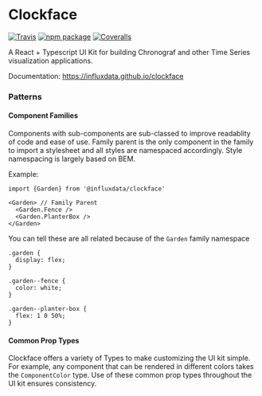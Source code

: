 # Clockface

[![Travis][build-badge]][build]
[![npm package][npm-badge]][npm]
[![Coveralls][coveralls-badge]][coveralls]

A React + Typescript UI Kit for building Chronograf and other Time Series visualization applications.

Documentation: https://influxdata.github.io/clockface

[build-badge]: https://img.shields.io/travis/user/repo/master.png?style=flat-square
[build]: https://travis-ci.org/user/repo
[npm-badge]: https://img.shields.io/npm/v/npm-package.png?style=flat-square
[npm]: https://www.npmjs.org/package/npm-package
[coveralls-badge]: https://img.shields.io/coveralls/user/repo/master.png?style=flat-square
[coveralls]: https://coveralls.io/github/user/repo

### Patterns

#### Component Families

Components with sub-components are sub-classed to improve readablity of code and ease of use.
Family parent is the only component in the family to import a stylesheet and all styles are namespaced accordingly.
Style namespacing is largely based on BEM.

Example:

```
import {Garden} from '@influxdata/clockface'

<Garden> // Family Parent
  <Garden.Fence />
  <Garden.PlanterBox />
</Garden>
```

You can tell these are all related because of the `Garden` family namespace

```
.garden {
  display: flex;
}

.garden--fence {
  color: white;
}

.garden--planter-box {
  flex: 1 0 50%;
}
```

#### Common Prop Types

Clockface offers a variety of Types to make customizing the UI kit simple. For example, any component that can be rendered in different colors takes the `ComponentColor` type. Use of these common prop types throughout the UI kit ensures consistency.
